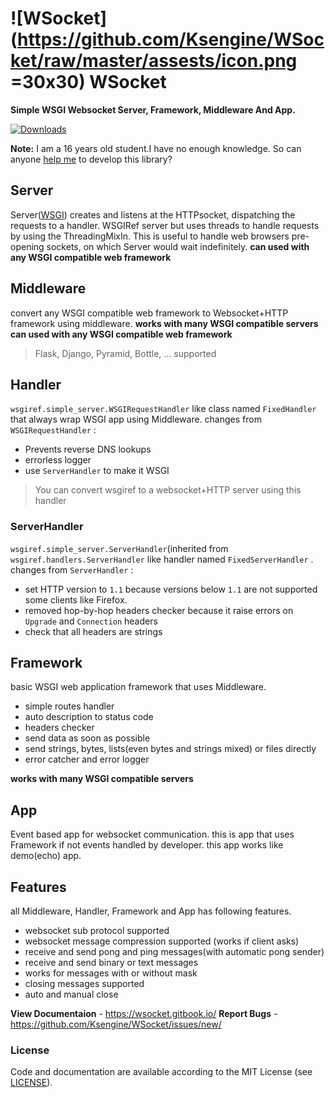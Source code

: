 # ![WSocket](https://github.com/Ksengine/WSocket/raw/master/assests/icon.png =30x30) WSocket
**Simple WSGI Websocket Server, Framework, Middleware And App.**

[![Downloads](https://pepy.tech/badge/wsocket)](https://pepy.tech/project/wsocket)

**Note:**
I am a 16 years old student.I have no enough knowledge. So can anyone [help me](https://github.com/Ksengine/WSocket/issues/2) to develop this library?
## Server
Server([WSGI](http://www.wsgi.org/)) creates and listens at the HTTPsocket, dispatching the requests to a handler. WSGIRef server but uses threads to handle requests by using the ThreadingMixIn. This is useful to handle web browsers pre-opening sockets, on which Server would wait indefinitely.
**can used with any WSGI compatible web framework**

## Middleware
convert any WSGI compatible web framework to Websocket+HTTP framework
using middleware.
**works with many WSGI compatible servers**
**can used with any WSGI compatible web framework**
> Flask, Django, Pyramid, Bottle, ... supported

## Handler
`wsgiref.simple_server.WSGIRequestHandler`  like class named `FixedHandler`  that always wrap WSGI app using Middleware.
changes from `WSGIRequestHandler` :
- Prevents reverse DNS lookups
- errorless logger
- use `ServerHandler`  to make it WSGI

> You can convert wsgiref to a websocket+HTTP server using this handler

### ServerHandler
`wsgiref.simple_server.ServerHandler`(inherited from `wsgiref.handlers.ServerHandler` like handler named `FixedServerHandler` .
changes from `ServerHandler` :
- set HTTP version to `1.1` because versions below `1.1` are not supported some clients like Firefox.
- removed hop-by-hop headers checker because it raise errors on `Upgrade`  and `Connection` headers
- check that all headers are strings

## Framework
basic WSGI web application framework that uses Middleware.
- simple routes handler
- auto description to status code
- headers checker
- send data as soon as possible
- send strings, bytes, lists(even bytes and strings mixed) or files directly 
- error catcher and error logger

**works with many WSGI compatible servers**

## App
Event based app for websocket communication. this is app that uses Framework
if not events handled by developer. this app works like demo(echo) app.

## Features
all Middleware, Handler, Framework and App has following features.
- websocket sub protocol supported
- websocket message compression supported (works if client asks)
- receive and send pong and ping messages(with automatic pong sender)
- receive and send binary or text messages
- works for messages with or without mask
- closing messages supported
- auto and manual close

**View Documentaion** - https://wsocket.gitbook.io/
**Report Bugs** - https://github.com/Ksengine/WSocket/issues/new/

### License
Code and documentation are available according to the MIT License (see  [LICENSE](https://github.com/Ksengine/WSocket/blob/master/LICENSE)).
